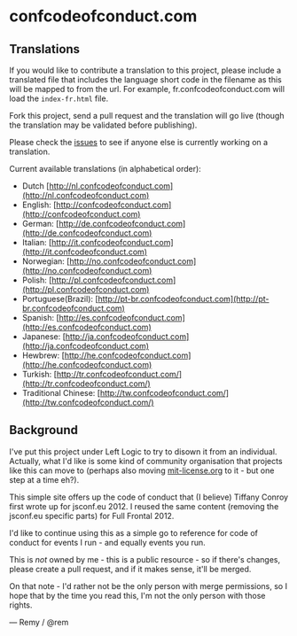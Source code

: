 confcodeofconduct.com
=====================

Translations
------------

If you would like to contribute a translation to this project, please include a translated file that includes the language short code in the filename as this will be mapped to from the url. For example, fr.confcodeofconduct.com will load the `index-fr.html` file.

Fork this project, send a pull request and the translation will go live (though the translation may be validated before publishing).

Please check the [issues](https://github.com/leftlogic/confcodeofconduct.com/issues) to see if anyone else is currently working on a translation.

Current available translations (in alphabetical order):

* Dutch [http://nl.confcodeofconduct.com](http://nl.confcodeofconduct.com)
* English: [http://confcodeofconduct.com](http://confcodeofconduct.com)
* German: [http://de.confcodeofconduct.com](http://de.confcodeofconduct.com)
* Italian: [http://it.confcodeofconduct.com](http://it.confcodeofconduct.com)
* Norwegian: [http://no.confcodeofconduct.com](http://no.confcodeofconduct.com)
* Polish: [http://pl.confcodeofconduct.com](http://pl.confcodeofconduct.com)
* Portuguese(Brazil): [http://pt-br.confcodeofconduct.com](http://pt-br.confcodeofconduct.com)
* Spanish: [http://es.confcodeofconduct.com](http://es.confcodeofconduct.com)
* Japanese: [http://ja.confcodeofconduct.com](http://ja.confcodeofconduct.com)
* Hewbrew: [http://he.confcodeofconduct.com](http://he.confcodeofconduct.com)
* Turkish: [http://tr.confcodeofconduct.com/](http://tr.confcodeofconduct.com/)
* Traditional Chinese: [http://tw.confcodeofconduct.com/](http://tw.confcodeofconduct.com/)


Background
----------

I've put this project under Left Logic to try to disown it from an individual. Actually, what I'd like is some kind of community organisation that projects like this can move to (perhaps also moving [mit-license.org](https://github.com/remy/mit-license) to it - but one step at a time eh?).

This simple site offers up the code of conduct that (I believe) Tiffany Conroy first wrote up for jsconf.eu 2012. I reused the same content (removing the jsconf.eu specific parts) for Full Frontal 2012.

I'd like to continue using this as a simple go to reference for code of conduct for events I run - and equally events you run.

This is *not* owned by me - this is a public resource - so if there's changes, please create a pull request, and if it makes sense, it'll be merged.

On that note - I'd rather not be the only person with merge permissions, so I hope that by the time you read this, I'm not the only person with those rights.

&mdash; Remy / @rem
